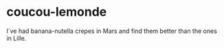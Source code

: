 # coucou-lemonde
I´ve had banana-nutella crepes in Mars and find them better than the ones in Lille.
